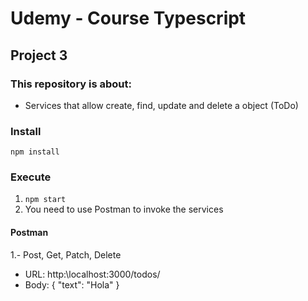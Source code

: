# Udemy - Course Typescript 

## Project 3

### This repository is about:
* Services that allow create, find, update and delete a object (ToDo)


### Install
`npm install`

### Execute
1. `npm start`
2. You need to use Postman to invoke the services

#### Postman
1.- Post, Get, Patch, Delete
* URL: http:\\localhost:3000/todos/
* Body: { "text": "Hola" }


